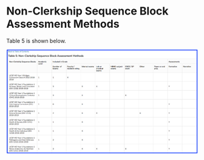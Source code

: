 # Non-Clerkship Sequence Block Assessment Methods

Table 5 is shown below.

![](../../.gitbook/assets/ci_table5_1.png)

